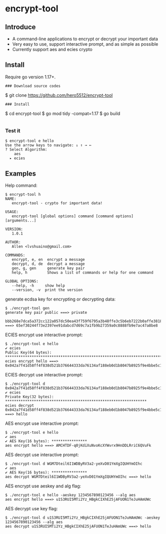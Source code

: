 # encrypt-tool

## Introduce
* A command-line applications to encrypt or decrypt your important data
* Very easy to use, support interactive prompt, and as simple as possible
* Currently support aes and ecies crypto

## Install
Require go version 1.17+.
```
### Download source codes
```
$ git clone https://github.com/hero5512/encrypt-tool
```
### Install
```
$ cd encrypt-tool
$ go mod tidy -compat=1.17
$ go build
```

```
### Test it
```
$ encrypt-tool e hello
Use the arrow keys to navigate: ↓ ↑ → ←
? Select Algorithm:
    aes
  ▸ ecies
```

## Examples
Help command:
```
$ encrypt-tool h
NAME:
   encrypt-tool - crypto for important data!

USAGE:
   encrypt-tool [global options] command [command options] [arguments...]

VERSION:
   1.0.1

AUTHOR:
   Allen <lvshuaino@gmail.com>

COMMANDS:
   encrypt, e, en  encrypt a message
   decrypt, d, de  decrypt a message
   gen, g, gen     generate key pair
   help, h         Shows a list of commands or help for one command

GLOBAL OPTIONS:
   --help, -h     show help
   --version, -v  print the version

```
generate ecdsa key for encrypting or decrypting data:
```
$ ./encrypt-tool gen
generate key pair public ===> private 
 bbb268e7dca5a372cc122a057dc50ea43f759f6795a3b48ffe3c5b6eb7222b0affe38181e6b2a620d4f455fc19a4a147204b657f323b8d2fe34c2176e00bed07 ===> 65ef30244f73e2397ee91dabcd7d69c7a1fb9b27359a0c8888fb9e7ac47a8be8

```
ECIES encrypt use interactive prompt:
```
$ ./encrypt-tool e hello  
✔ ecies
Public Key(64 bytes): ********************************************************************************************************************************
ecies encrypt hello ===> 0x042a7f41d58ff4f838d521b376644333da76134af188eb0d1b8047b8925f9e4bbe5c10b376e4d6b9d77df087e115abc24fc4e92b6a72d6e08e6033363db6bf77971d068fdc151bec65f3884b8bfc372ee28c241a79c1a820d7782d904b3a242729b7aa3e2b40081ef33309a0accfd1c04158bb5439a1

```
ECIES decrypt use interactive prompt:
```
$ ./encrypt-tool d 0x042a7f41d58ff4f838d521b376644333da76134af188eb0d1b8047b8925f9e4bbe5c10b376e4d6b9d77df087e115abc24fc4e92b6a72d6e08e6033363db6bf77971d068fdc151bec65f3884b8bfc372ee28c241a79c1a820d7782d904b3a242729b7aa3e2b40081ef33309a0accfd1c04158bb5439a1
✔ ecies
Private Key(32 bytes): ****************************************************************
ecies decrypt 0x042a7f41d58ff4f838d521b376644333da76134af188eb0d1b8047b8925f9e4bbe5c10b376e4d6b9d77df087e115abc24fc4e92b6a72d6e08e6033363db6bf77971d068fdc151bec65f3884b8bfc372ee28c241a79c1a820d7782d904b3a242729b7aa3e2b40081ef33309a0accfd1c04158bb5439a1 ===> hello

```
AES encrypt use interactive prompt:
```
$ ./encrypt-tool e hello
✔ aes
✔ AES Key(16 bytes): ****************
aes encrypt hello ===> AMCHTDF-q0jKdiXuNvoKcXYWvrx9HnDDLRriC6QVuFk
```
AES decrypt use interactive prompt:
```
$ ./encrypt-tool d WGM7Dteil6I1WDByRV3a2-yeXvD01YmXgIQUHYmOIhc
✔ aes
✔ AES Key(16 bytes): ****************
aes decrypt WGM7Dteil6I1WDByRV3a2-yeXvD01YmXgIQUHYmOIhc ===> hello
```
AES encrypt use aeskey and alg flag:
```
$ ./encrypt-tool e hello -aeskey 1234567890123456 --alg aes
aes encrypt hello ===> u1S3RUI5MTi2Yz_HBgkCIXhE25jAFUON1TeJuHAmUWc
```
AES decrypt use key flag:
```
$ ./encrypt-tool d u1S3RUI5MTi2Yz_HBgkCIXhE25jAFUON1TeJuHAmUWc -aeskey 1234567890123456 --alg aes
aes decrypt u1S3RUI5MTi2Yz_HBgkCIXhE25jAFUON1TeJuHAmUWc ===> hello
```
